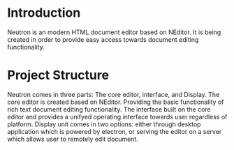 # Introduction
Neutron is an modern HTML document editor based on NEditor. It is being created in order to provide easy access towards document editing functionality.

# Project Structure
Neutron comes in three parts: The core editor, interface, and Display.
The core editor is created based on NEditor. Providing the basic functionality of rich text document editing functionality.
The interface built on the core editor and provides a unifyed operating interface towards user regardless of platform.
Display unit comes in two options: either through desktop application which is powered by electron, or serving the editor on a server which allows user to remotely edit document.
